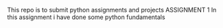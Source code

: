 This repo is to submit python assignments and projects 
ASSIGNMENT 1
In this assignment i have done some python fundamentals
